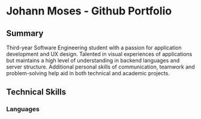 # Johann Moses - Github Portfolio
## Summary
Third-year Software Engineering student with a passion for application development and UX design. Talented in visual experiences of applications but maintains a high level of understanding in backend languages and server structure. Additional personal skills of communication, teamwork and problem-solving help aid in both technical and academic projects. 

## Technical Skills
### Languages
```html 

